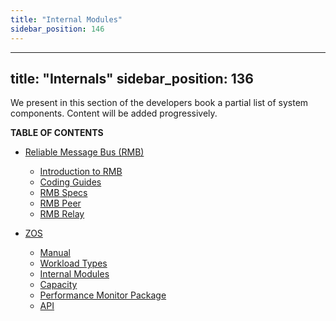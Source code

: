 ```yaml
---
title: "Internal Modules"
sidebar_position: 146
---
```


---
title: "Internals"
sidebar_position: 136
---



We present in this section of the developers book a partial list of system components. Content will be added progressively.

**TABLE OF CONTENTS**

- [Reliable Message Bus (RMB)](rmb/rmb_toc.md)
  - [Introduction to RMB](rmb/rmb_intro.md)
  - [Coding Guides](rmb/rmb_coding_guides.md)
  - [RMB Specs](rmb/rmb_specs.md)
  - [RMB Peer](rmb/uml/peer.md)
  - [RMB Relay](rmb/uml/relay.md)

- [ZOS](zos/index.md)
  - [Manual](./zos/manual/manual.md)
  - [Workload Types](./zos/manual/workload_types.md)
  - [Internal Modules](./zos/internals/internals.md)
  - [Capacity](./zos/internals/capacity.md)
  - [Performance Monitor Package](./zos/performance/performance.md)
  - [API](./zos/manual/api.md)